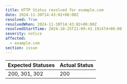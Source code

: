 ```yaml
---
title: HTTP Status resolved for example.com
date: 2024-11-30T14:43:02+00:00Z
resolved: True
resolvedWhen: 2024-11-30T14:43:02+00:00Z
resolvedStartTime: 2024-10-25T21:09:43.191474+00:00
severity: notice
affected:
  - example.com
section: issue
---
```


| Expected Statuses | Actual Status  |
|-------------------|----------------|
| 200, 301, 302 | 200 |

